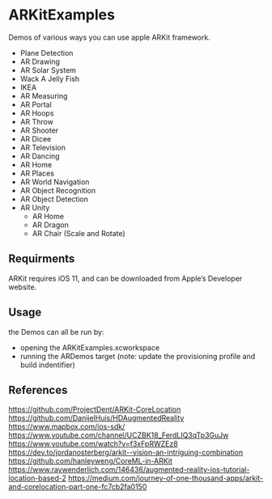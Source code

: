 # ARKitExamples
Demos of various ways you can use apple ARKit framework.

* Plane Detection
* AR Drawing
* AR Solar System
* Wack A Jelly Fish
* IKEA
* AR Measuring
* AR Portal
* AR Hoops
* AR Throw
* AR Shooter
* AR Dicee
* AR Television
* AR Dancing
* AR Home
* AR Places
* AR World Navigation
* AR Object Recognition
* AR Object Detection
* AR Unity
    * AR Home
    * AR Dragon
    * AR Chair (Scale and Rotate)

## Requirments
ARKit requires iOS 11, and can be downloaded from Apple’s Developer website.

## Usage
the Demos can all be run by:
- opening the ARKitExamples.xcworkspace
- running the ARDemos target (note: update the provisioning profile and build indentifier)

## References
 https://github.com/ProjectDent/ARKit-CoreLocation 
 https://github.com/DanijelHuis/HDAugmentedReality
 https://www.mapbox.com/ios-sdk/
 https://www.youtube.com/channel/UCZBK18_FerdLIQ3qTp3GuJw
 https://www.youtube.com/watch?v=f3xFpRWZEz8
 https://dev.to/jordanosterberg/arkit--vision-an-intriguing-combination
 https://github.com/hanleyweng/CoreML-in-ARKit
 https://www.raywenderlich.com/146436/augmented-reality-ios-tutorial-location-based-2
 https://medium.com/journey-of-one-thousand-apps/arkit-and-corelocation-part-one-fc7cb2fa0150
